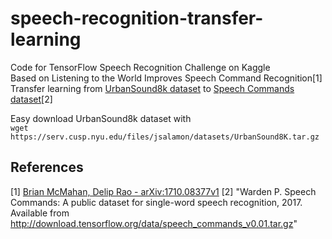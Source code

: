 # speech-recognition-transfer-learning

Code for TensorFlow Speech Recognition Challenge on Kaggle  
Based on Listening to the World Improves Speech Command Recognition[1]  
Transfer learning from [UrbanSound8k dataset](https://serv.cusp.nyu.edu/projects/urbansounddataset/urbansound8k.html) to [Speech Commands dataset](https://www.kaggle.com/c/tensorflow-speech-recognition-challenge/data)[2]  

Easy download UrbanSound8k dataset with  
`wget https://serv.cusp.nyu.edu/files/jsalamon/datasets/UrbanSound8K.tar.gz`


## References
[1] [Brian McMahan, Delip Rao - arXiv:1710.08377v1](https://arxiv.org/abs/1710.08377v1)
[2] "Warden P. Speech Commands: A public dataset for single-word speech recognition, 2017. Available from http://download.tensorflow.org/data/speech_commands_v0.01.tar.gz"